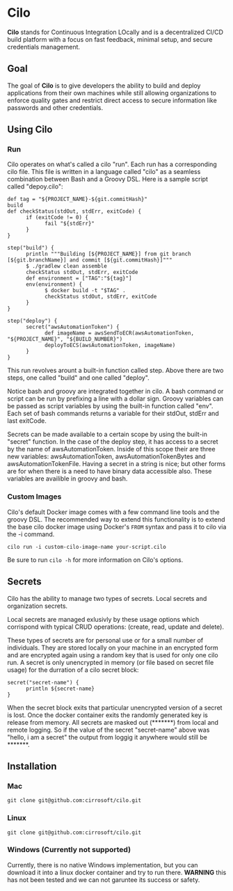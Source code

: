 # Cilo
__Cilo__ stands for Continuous Integration LOcally and is a decentralized CI/CD build platform with a focus on fast feedback, minimal setup, and secure credentials management. 

## Goal
The goal of __Cilo__ is to give developers the ability to build and deploy applications from their own machines while still allowing organizations to enforce quality gates and restrict direct access to secure information like passwords and other credentials.

## Using Cilo
### Run
Cilo operates on what's called a cilo "run". Each run has a corresponding cilo file.
This file is written in a language called "cilo" as a seamless combination between Bash and
a Groovy DSL.
Here is a sample script called "depoy.cilo":
```
def tag = "${PROJECT_NAME}-${git.commitHash}"
build
def checkStatus(stdOut, stdErr, exitCode) {
      if (exitCode != 0) {
            fail "${stdErr}"
      }
}                   

step("build") {
      println """Building [${PROJECT_NAME}] from git branch [${git.branchName}] and commit [${git.commitHash}]"""
      $ ./gradlew clean assemble
      checkStatus stdOut, stdErr, exitCode
      def environment = ["TAG":"${tag}"]
      env(environment) {
            $ docker build -t "$TAG" . 
            checkStatus stdOut, stdErr, exitCode
      }
}

step("deploy") {
      secret("awsAutomationToken") {
            def imageName = awsSendToECR(awsAutomationToken, "${PROJECT_NAME}", "${BUILD_NUMBER}")
            deployToECS(awsAutomationToken, imageName)
      }
}
```
  This run revolves arount a built-in function called step. Above there are two steps,
one called "build" and one called "deploy".

  Notice bash and groovy are integrated together in cilo. A bash command or script can 
be run by prefixing a line with a dollar sign. Groovy variables can be passed as script 
variables by using the built-in function called "env". Each set of bash commands returns
a variable for their stdOut, stdErr and last exitCode.

  Secrets can be made available to a certain scope by using the built-in "secret" function.
In the case of the deploy step, it has access to a secret by the name of awsAutomationToken.
Inside of this scope their are three new variables: awsAutomationToken, awsAutomationTokenBytes and
awsAutomationTokenFile. Having a secret in a string is nice; but other forms are for when there
is a need to have binary data accessible also. These variables are availible in groovy and bash.
### Custom Images
  Cilo's default Docker image comes with a few command line tools and the groovy DSL. The recommended way to extend this functionality is to extend the base cilo docker image using Docker's `FROM` syntax and pass it to cilo via the -i command. 
  ```
  cilo run -i custom-cilo-image-name your-script.cilo
  ```
  Be sure to run `cilo -h` for more information on Cilo's options.

## Secrets
  Cilo has the ability to manage two types of secrets.
Local secrets and organization secrets.

  Local secrets are managed exlusivly by these usage options which
corrispond with typical CRUD operations: (create, read, update and delete).

  These types of secrets are for personal use or for a small number of
individuals. They are stored locally on your machine in an encrypted form
and are encrypted again using a random key that is used for only one cilo run.
A secret is only unencrypted in memory (or file based on secret file usage) for
the durration of a cilo secret block:
```
secret("secret-name") {
      println ${secret-name}
}
```
  When the secret block exits that particular unencrypted version of 
a secret is lost. Once the docker container exits the randomly generated 
key is release from memory. All secrets are masked out (\*\*\*\*\*\*\*) from
local and remote logging. So if the value of the secret "secret-name" above was "hello, i am a secret" the output from loggig it anywhere would still be \*\*\*\*\*\*\*.

## Installation
### Mac
  `
  git clone git@github.com:cirrosoft/cilo.git
  `
  
### Linux
  `
  git clone git@github.com:cirrosoft/cilo.git
  `
  
### Windows (Currently not supported)
  Currently, there is no native Windows implementation, but you can download it into a linux docker container and try to run there. __WARNING__ this has not been tested and we can not garuntee its success or safety.
